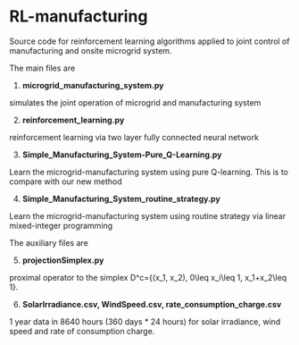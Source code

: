 # RL-manufacturing
Source code for reinforcement learning algorithms applied to joint control of manufacturing and onsite microgrid system. 

The main files are

1. <b>microgrid_manufacturing_system.py</b>

simulates the joint operation of microgrid and manufacturing system

2. <b>reinforcement_learning.py</b>

reinforcement learning via two layer fully connected neural network

3. <b>Simple_Manufacturing_System-Pure_Q-Learning.py</b>

Learn the microgrid-manufacturing system using pure Q-learning. This is to compare with our new method

4. <b>Simple_Manufacturing_System_routine_strategy.py</b>

Learn the microgrid-manufacturing system using routine strategy via linear mixed-integer programming

The auxiliary files are

5. <b>projectionSimplex.py</b>

proximal operator to the simplex D^c={(x_1, x_2), 0\leq x_i\leq 1, x_1+x_2\leq 1}.

6. <b>SolarIrradiance.csv, WindSpeed.csv, rate_consumption_charge.csv</b>

1 year data in 8640 hours (360 days * 24 hours) for solar irradiance, wind speed and rate of consumption charge.


